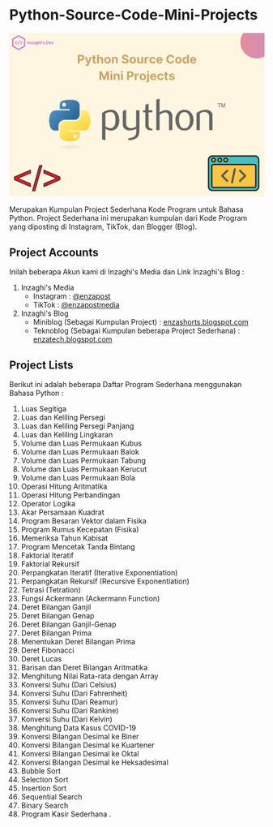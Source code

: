 # Python-Source-Code-Mini-Projects

![Python Source Code Mini Projects](/images/python-source-code-mini-projects.png)

Merupakan Kumpulan Project Sederhana Kode Program untuk Bahasa Python. Project Sederhana ini merupakan kumpulan dari Kode Program yang diposting di Instagram, TikTok, dan Blogger (Blog).

## Project Accounts

Inilah beberapa Akun kami di Inzaghi's Media dan Link Inzaghi's Blog :

1. Inzaghi's Media
   * Instagram : [@enzapost](https://www.instagram.com/enzapost)
   * TikTok : [@enzapostmedia](https://www.tiktok.com/@enzapostmedia)
2. Inzaghi's Blog
   * Miniblog (Sebagai Kumpulan Project) : [enzashorts.blogspot.com](https://enzashorts.blogspot.com)
   * Teknoblog (Sebagai Kumpulan beberapa Project Sederhana) : [enzatech.blogspot.com](https://enzatech.blogspot.com)

## Project Lists

Berikut ini adalah beberapa Daftar Program Sederhana menggunakan Bahasa Python :
1. Luas Segitiga
2. Luas dan Keliling Persegi
3. Luas dan Keliling Persegi Panjang
4. Luas dan Keliling Lingkaran
5. Volume dan Luas Permukaan Kubus
6. Volume dan Luas Permukaan Balok
7. Volume dan Luas Permukaan Tabung
8. Volume dan Luas Permukaan Kerucut
9. Volume dan Luas Permukaan Bola
10. Operasi Hitung Aritmatika
11. Operasi Hitung Perbandingan
12. Operator Logika
13. Akar Persamaan Kuadrat
14. Program Besaran Vektor dalam Fisika
15. Program Rumus Kecepatan (Fisika)
16. Memeriksa Tahun Kabisat
17. Program Mencetak Tanda Bintang
18. Faktorial Iteratif
19. Faktorial Rekursif
20. Perpangkatan Iteratif (Iterative Exponentiation)
21. Perpangkatan Rekursif (Recursive Exponentiation)
22. Tetrasi (Tetration)
23. Fungsi Ackermann (Ackermann Function)
24. Deret Bilangan Ganjil
25. Deret Bilangan Genap
26. Deret Bilangan Ganjil-Genap
27. Deret Bilangan Prima
28. Menentukan Deret Bilangan Prima
29. Deret Fibonacci
30. Deret Lucas
31. Barisan dan Deret Bilangan Aritmatika
32. Menghitung Nilai Rata-rata dengan Array
33. Konversi Suhu (Dari Celsius)
34. Konversi Suhu (Dari Fahrenheit)
35. Konversi Suhu (Dari Reamur)
36. Konversi Suhu (Dari Rankine)
37. Konversi Suhu (Dari Kelvin)
38. Menghitung Data Kasus COVID-19
39. Konversi Bilangan Desimal ke Biner
40. Konversi Bilangan Desimal ke Kuartener
41. Konversi Bilangan Desimal ke Oktal
42. Konversi Bilangan Desimal ke Heksadesimal
43. Bubble Sort
44. Selection Sort
45. Insertion Sort
46. Sequential Search
47. Binary Search
48. Program Kasir Sederhana
.

